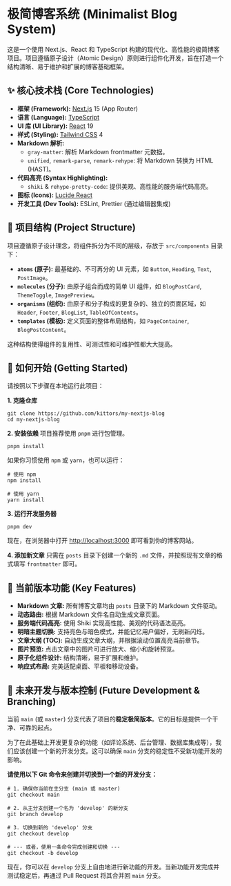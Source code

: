 # 极简博客系统 (Minimalist Blog System)

这是一个使用 Next.js、React 和 TypeScript 构建的现代化、高性能的极简博客项目。项目遵循原子设计（Atomic Design）原则进行组件化开发，旨在打造一个结构清晰、易于维护和扩展的博客基础框架。

## ✨ 核心技术栈 (Core Technologies)

- **框架 (Framework):** [Next.js](https://nextjs.org/ 'null') 15 (App Router)
- **语言 (Language):** [TypeScript](https://www.typescriptlang.org/ 'null')
- **UI 库 (UI Library):** [React](https://react.dev/ 'null') 19
- **样式 (Styling):** [Tailwind CSS](https://tailwindcss.com/ 'null') 4
- **Markdown 解析:**
  - `gray-matter`: 解析 Markdown frontmatter 元数据。
  - `unified`, `remark-parse`, `remark-rehype`: 将 Markdown 转换为 HTML (HAST)。
- **代码高亮 (Syntax Highlighting):**
  - `shiki` & `rehype-pretty-code`: 提供美观、高性能的服务端代码高亮。
- **图标 (Icons):** [Lucide React](https://lucide.dev/ 'null')
- **开发工具 (Dev Tools):** ESLint, Prettier (通过编辑器集成)

## 📂 项目结构 (Project Structure)

项目遵循原子设计理念，将组件拆分为不同的层级，存放于 `src/components` 目录下：

- **`atoms` (原子):** 最基础的、不可再分的 UI 元素，如 `Button`, `Heading`, `Text`, `PostImage`。
- **`molecules` (分子):** 由原子组合而成的简单 UI 组件，如 `BlogPostCard`, `ThemeToggle`, `ImagePreview`。
- **`organisms` (组织):** 由原子和分子构成的更复杂的、独立的页面区域，如 `Header`, `Footer`, `BlogList`, `TableOfContents`。
- **`templates` (模板):** 定义页面的整体布局结构，如 `PageContainer`, `BlogPostContent`。

这种结构使得组件的复用性、可测试性和可维护性都大大提高。

## 🚀 如何开始 (Getting Started)

请按照以下步骤在本地运行此项目：

**1. 克隆仓库**

```
git clone https://github.com/kittors/my-nextjs-blog
cd my-nextjs-blog
```

**2. 安装依赖** 项目推荐使用 `pnpm` 进行包管理。

```
pnpm install
```

如果你习惯使用 `npm` 或 `yarn`，也可以运行：

```
# 使用 npm
npm install

# 使用 yarn
yarn install
```

**3. 运行开发服务器**

```
pnpm dev
```

现在，在浏览器中打开 [http://localhost:3000](https://www.google.com/search?q=http://localhost:3000 'null') 即可看到你的博客网站。

**4. 添加新文章** 只需在 `posts` 目录下创建一个新的 `.md` 文件，并按照现有文章的格式填写 `frontmatter` 即可。

## 🌟 当前版本功能 (Key Features)

- **Markdown 文章:** 所有博客文章均由 `posts` 目录下的 Markdown 文件驱动。
- **动态路由:** 根据 Markdown 文件名自动生成文章页面。
- **服务端代码高亮:** 使用 Shiki 实现高性能、美观的代码语法高亮。
- **明暗主题切换:** 支持亮色与暗色模式，并能记忆用户偏好，无刷新闪烁。
- **文章大纲 (TOC):** 自动生成文章大纲，并根据滚动位置高亮当前章节。
- **图片预览:** 点击文章中的图片可进行放大、缩小和旋转预览。
- **原子化组件设计:** 结构清晰，易于扩展和维护。
- **响应式布局:** 完美适配桌面、平板和移动设备。

## 🌱 未来开发与版本控制 (Future Development & Branching)

当前 `main` (或 `master`) 分支代表了项目的**稳定极简版本**。它的目标是提供一个干净、可靠的起点。

为了在此基础上开发更复杂的功能（如评论系统、后台管理、数据库集成等），我们应该创建一个新的开发分支。这可以确保 `main` 分支的稳定性不受新功能开发的影响。

**请使用以下 Git 命令来创建并切换到一个新的开发分支：**

```
# 1. 确保你当前在主分支 (main 或 master)
git checkout main

# 2. 从主分支创建一个名为 'develop' 的新分支
git branch develop

# 3. 切换到新的 'develop' 分支
git checkout develop

# --- 或者，使用一条命令完成创建和切换 ---
git checkout -b develop
```

现在，你可以在 `develop` 分支上自由地进行新功能的开发。当新功能开发完成并测试稳定后，再通过 Pull Request 将其合并回 `main` 分支。
